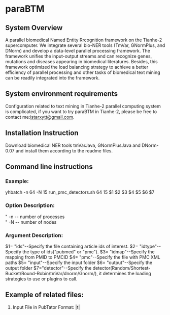 # paraBTM
## System Overview
A parallel biomedical Named Entity Rrcognition framework on the Tianhe-2 supercomputer. We integrate several bio-NER tools (TmVar, GNormPlus, and DNorm) and develop a data-level parallel processing framework. The framework unifies the input-output streams and can recognize genes, mutations and diseases appearing in biomedical literatures. Besides, this framework optimized the load balancing strategy to achieve a better efficiency of parallel processing and other tasks of biomedical text mining can be readily integrated into the framework.  
## System environment requirements 
Configuration related to text mining in Tianhe-2 parallel computing system is complicated, if you want to try paraBTM in Tianhe-2, please be free to contact me:istarxytt@gmail.com.
## Installation Instruction 
Download biomedical NER tools tmVarJava, GNormPlusJava and DNorm-0.07 and install them according to the readme files.
## Command line instructions  

### Example:
yhbatch -n 64 -N 15 run_pmc_detectors.sh 64 15 $1 $2 $3 $4 $5 $6 $7
### Option Description:
"	-n -- number of processes  
"	-N -- number of nodes  

### Argument Description:
$1= "ids"--Specify the file containing article ids of interest.
$2= "idtype"--Specify the type of ids("pubmed" or "pmc").
$3= "idmap"--Specify the mapping from PMID to PMCID
$4= "pmc"--Specify the file with PMC XML paths
$5= "input"--Specify the input folder
$6= "output"--Specify the output folder
$7="detector"--Specify the detector(Random/Shortest-Bucket/Round-Robin/tmVar/dnorm/Gnorm/), it determines the loading strategies to use or plugins to call.
 
## Example of related files:
1.	Input File in PubTator Format:
	<PMID>|t|<TITLE>
	<PMID>|a|<ABSTRACT>
	<PMID><tab><OFFSET_START><tab><OFFSET_END><tab><Gene mention><tab>Gene<tab><Gene ID>
2.	Pmc ids:

3.	Pmc nxml paths:
 
4.	Pmc2pmcid file:
 
## Result and analysis 

Experimental results validate that paraBTM effectively improve the processing speed of biomedical named entity recognition.


 

Figure 1 The time cost of processing different input sizes in serial

 
Figure 2 Effects of different load balancing strategies.


Figure 2 shows the time spent on paraBTM processing with different numbers of parallel processes on an input dataset of 16 MBs (including 175 articles) which is composed of articles randomly selected from the 60K corpus. Figure 3 shows the loading strategy efficiencies.
 
Figure 3 Load balancing efficiencies


